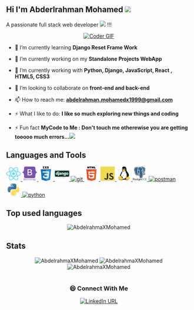 ## Hi I'm Abderlrahman Mohamed <img src="https://github.com/TheDudeThatCode/TheDudeThatCode/blob/master/Assets/Hi.gif" width="38px">

A passionate full stack web developer <img src="https://media.giphy.com/media/WUlplcMpOCEmTGBtBW/giphy.gif" width="30"> !!!

<p align="center">
<a href="#"><img src="https://media.giphy.com/media/SWoSkN6DxTszqIKEqv/giphy.gif" alt="Coder GIF" width="500" height="400"></a>
</p>

- 🌱 I’m currently learning **Django Reset Frame Work**

- 🔭 I’m currently working on my **Standalone Projects WebApp**

- 🌱 I’m currently working with **Python, Django, JavaScript, React , HTML5, CSS3**

- 👯 I’m looking to collaborate on **front-end and back-end**

- 📫 How to reach me: **abdelrahman.mohamedx1999@gmail.com**

- ⚡ What I like to do: **I like so much exploring new things and coding**

- ⚡ Fun fact **MyCode to Me : Don't touch me otherewise you are getting tooooo much errors...**<img src="https://media.giphy.com/media/m6OomwWCojfS8/giphy.gif" width="34">

## Languages and Tools

<p align="left">

<a href="https://reactjs.org/" target="_blank" rel="noreferrer">
<img src="data:image/svg+xml;base64,PHN2ZyB4bWxucz0iaHR0cDovL3d3dy53My5vcmcvMjAwMC9zdmciIHZpZXdCb3g9Ii0xMS41IC0xMC4yMzE3NCAyMyAyMC40NjM0OCI+CiAgPHRpdGxlPlJlYWN0IExvZ288L3RpdGxlPgogIDxjaXJjbGUgY3g9IjAiIGN5PSIwIiByPSIyLjA1IiBmaWxsPSIjNjFkYWZiIi8+CiAgPGcgc3Ryb2tlPSIjNjFkYWZiIiBzdHJva2Utd2lkdGg9IjEiIGZpbGw9Im5vbmUiPgogICAgPGVsbGlwc2Ugcng9IjExIiByeT0iNC4yIi8+CiAgICA8ZWxsaXBzZSByeD0iMTEiIHJ5PSI0LjIiIHRyYW5zZm9ybT0icm90YXRlKDYwKSIvPgogICAgPGVsbGlwc2Ugcng9IjExIiByeT0iNC4yIiB0cmFuc2Zvcm09InJvdGF0ZSgxMjApIi8+CiAgPC9nPgo8L3N2Zz4K" alt="" width="40" height="40">
</a> 
<a href="https://getbootstrap.com" target="_blank" rel="noreferrer"> 
  <img src="https://raw.githubusercontent.com/devicons/devicon/master/icons/bootstrap/bootstrap-plain-wordmark.svg" alt="bootstrap" width="40" height="40"/>
</a>
<a href="https://www.w3schools.com/css/" target="_blank" rel="noreferrer">
  <img src="https://raw.githubusercontent.com/devicons/devicon/master/icons/css3/css3-original-wordmark.svg" alt="css3" width="40" height="40"/> 
</a>
<a href="https://www.djangoproject.com/" target="_blank" rel="noreferrer"> 
  <img src="https://raw.githubusercontent.com/devicons/devicon/master/icons/django/django-original.svg" alt="django" width="40" height="40"/>
</a>
<a href="https://git-scm.com/" target="_blank" rel="noreferrer"> 
  <img src="https://www.vectorlogo.zone/logos/git-scm/git-scm-icon.svg" alt="git" width="40" height="40"/>
</a>
<a href="https://www.w3.org/html/" target="_blank" rel="noreferrer">
  <img src="https://raw.githubusercontent.com/devicons/devicon/master/icons/html5/html5-original-wordmark.svg" alt="html5" width="40" height="40"/>
</a>
<a href="https://developer.mozilla.org/en-US/docs/Web/JavaScript" target="_blank" rel="noreferrer"> 
  <img src="https://raw.githubusercontent.com/devicons/devicon/master/icons/javascript/javascript-original.svg" alt="javascript" width="40" height="40"/>
</a> 
<a href="https://www.linux.org/" target="_blank" rel="noreferrer"> 
   <img src="https://raw.githubusercontent.com/devicons/devicon/master/icons/linux/linux-original.svg" alt="linux" width="40" height="40"/>
</a>
<a href="https://www.postgresql.org" target="_blank" rel="noreferrer"> 
  <img src="https://raw.githubusercontent.com/devicons/devicon/master/icons/postgresql/postgresql-original-wordmark.svg" alt="postgresql" width="40" height="40"/> 
</a> 
<a href="https://postman.com" target="_blank" rel="noreferrer"> 
  <img src="https://www.vectorlogo.zone/logos/getpostman/getpostman-icon.svg" alt="postman" width="40" height="40"/> 
</a> 
<a href="https://www.python.org" target="_blank" rel="noreferrer">
  <img src="https://raw.githubusercontent.com/devicons/devicon/master/icons/python/python-original.svg" alt="python" width="40" height="40"/> 
</a>
<a href="https://www.docker.com/" target="_blank" rel="noreferrer">
  <img src="https://www.docker.com/sites/default/files/social/docker_facebook_share.png" alt="python" width="40" height="40"/>

</a>
</p>

## Top used languages

<div align="center">
<img src="https://github-readme-stats.vercel.app/api/top-langs/?username=AbdelrahmanXMohamed& title_color=fff&icon_color=0d1117&text_color=efefef&bg_color=0d1117" alt="AbdelrahmaXMohamed" />
</div>

## Stats

<div align="center">
  <img align="center" src="https://github-profile-summary-cards.vercel.app/api/cards/stats?username=AbdelrahmanXMohamed&theme=github_dark"alt="AbdelrahmaXMohamed" >
  <img align="center" src="https://github-profile-summary-cards.vercel.app/api/cards/productive-time?username=AbdelrahmanXMohamed&theme=github_dark" alt="AbdelrahmaXMohamed" >
</div>
<div align=center>
  <img src="https://github-profile-summary-cards.vercel.app/api/cards/profile-details?username=AbdelrahmanXMohamed&theme=github_dark" alt="AbdelrahmaXMohamed">
</div>

<br>
<div align="center">
<h3><b>😄 Connect With Me</b></h3>
</div>
<div align="center">
<a  href="http://www.linkedin.com/in/abdelrahman-mohamed-a85535174/">
<img alt="LinkedIn URL" src="https://img.shields.io/twitter/url?color=0A66C2&label=linkedin&logo=linkedin&style=for-the-badge&url=http://www.linkedin.com/in/abdelrahman-mohamed-a85535174/">
</a>
</div>
<br>
